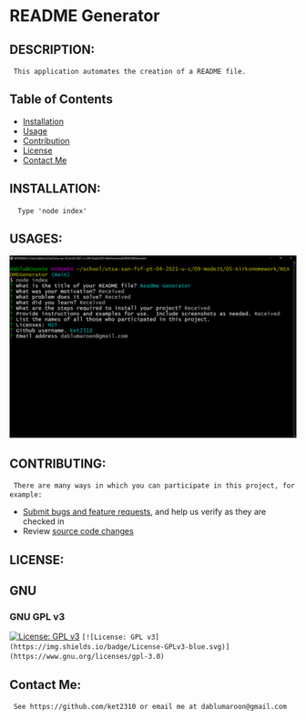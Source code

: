 # README Generator 

## DESCRIPTION: 
	 This application automates the creation of a README file. 

## Table of Contents
- [Installation](#installation)
- [Usage](#usages)
- [Contribution](#contributing)
- [License](#license)
- [Contact Me](#contact-me) 

## INSTALLATION: 
	  Type 'node index' 

## USAGES: 
 ![README Generator](images/ReadMeScreen.png) 

## CONTRIBUTING: 
	 There are many ways in which you can participate in this project, for example:

* [Submit bugs and feature requests](https://github.com/ket2310/READMEGenerator/issues), and help us verify as they are checked in
* Review [source code changes](https://github.com/ket2310/READMEGenerator/pulls) 

## LICENSE: 
	 

## GNU 

### GNU GPL v3 
[![License: GPL v3](https://img.shields.io/badge/License-GPLv3-blue.svg)](https://www.gnu.org/licenses/gpl-3.0) 
`[![License: GPL v3](https://img.shields.io/badge/License-GPLv3-blue.svg)](https://www.gnu.org/licenses/gpl-3.0)` 

## Contact Me: 
	 See https://github.com/ket2310 or email me at dablumaroon@gmail.com 

